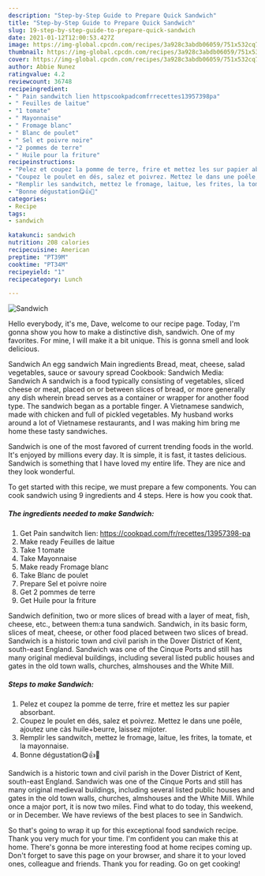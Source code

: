 ```yaml
---
description: "Step-by-Step Guide to Prepare Quick Sandwich"
title: "Step-by-Step Guide to Prepare Quick Sandwich"
slug: 19-step-by-step-guide-to-prepare-quick-sandwich
date: 2021-01-12T12:00:53.427Z
image: https://img-global.cpcdn.com/recipes/3a928c3abdb06059/751x532cq70/sandwich-photo-principale-de-la-recette.jpg
thumbnail: https://img-global.cpcdn.com/recipes/3a928c3abdb06059/751x532cq70/sandwich-photo-principale-de-la-recette.jpg
cover: https://img-global.cpcdn.com/recipes/3a928c3abdb06059/751x532cq70/sandwich-photo-principale-de-la-recette.jpg
author: Abbie Nunez
ratingvalue: 4.2
reviewcount: 36748
recipeingredient:
- " Pain sandwitch lien httpscookpadcomfrrecettes13957398pa"
- " Feuilles de laitue"
- "1 tomate"
- " Mayonnaise"
- " Fromage blanc"
- " Blanc de poulet"
- " Sel et poivre noire"
- "2 pommes de terre"
- " Huile pour la friture"
recipeinstructions:
- "Pelez et coupez la pomme de terre, frire et mettez les sur papier absorbant."
- "Coupez le poulet en dés, salez et poivrez. Mettez le dans une poêle, ajoutez une càs huile+beurre, laissez mijoter."
- "Remplir les sandwitch, mettez le fromage, laitue, les frites, la tomate, et la mayonnaise."
- "Bonne dégustation😋👍💖"
categories:
- Recipe
tags:
- sandwich

katakunci: sandwich 
nutrition: 208 calories
recipecuisine: American
preptime: "PT39M"
cooktime: "PT34M"
recipeyield: "1"
recipecategory: Lunch

---
```



![Sandwich](https://img-global.cpcdn.com/recipes/3a928c3abdb06059/751x532cq70/sandwich-photo-principale-de-la-recette.jpg)

Hello everybody, it's me, Dave, welcome to our recipe page. Today, I'm gonna show you how to make a distinctive dish, sandwich. One of my favorites. For mine, I will make it a bit unique. This is gonna smell and look delicious.

Sandwich An egg sandwich Main ingredients Bread, meat, cheese, salad vegetables, sauce or savoury spread Cookbook: Sandwich Media: Sandwich A sandwich is a food typically consisting of vegetables, sliced cheese or meat, placed on or between slices of bread, or more generally any dish wherein bread serves as a container or wrapper for another food type. The sandwich began as a portable finger. A Vietnamese sandwich, made with chicken and full of pickled vegetables. My husband works around a lot of Vietnamese restaurants, and I was making him bring me home these tasty sandwiches.

Sandwich is one of the most favored of current trending foods in the world. It's enjoyed by millions every day. It is simple, it is fast, it tastes delicious. Sandwich is something that I have loved my entire life. They are nice and they look wonderful.


To get started with this recipe, we must prepare a few components. You can cook sandwich using 9 ingredients and 4 steps. Here is how you cook that.

<!--inarticleads1-->

##### The ingredients needed to make Sandwich:

1. Get  Pain sandwitch lien: https://cookpad.com/fr/recettes/13957398-pa
1. Make ready  Feuilles de laitue
1. Take 1 tomate
1. Take  Mayonnaise
1. Make ready  Fromage blanc
1. Take  Blanc de poulet
1. Prepare  Sel et poivre noire
1. Get 2 pommes de terre
1. Get  Huile pour la friture


Sandwich definition, two or more slices of bread with a layer of meat, fish, cheese, etc., between them:a tuna sandwich. Sandwich, in its basic form, slices of meat, cheese, or other food placed between two slices of bread. Sandwich is a historic town and civil parish in the Dover District of Kent, south-east England. Sandwich was one of the Cinque Ports and still has many original medieval buildings, including several listed public houses and gates in the old town walls, churches, almshouses and the White Mill. 

<!--inarticleads2-->

##### Steps to make Sandwich:

1. Pelez et coupez la pomme de terre, frire et mettez les sur papier absorbant.
1. Coupez le poulet en dés, salez et poivrez. Mettez le dans une poêle, ajoutez une càs huile+beurre, laissez mijoter.
1. Remplir les sandwitch, mettez le fromage, laitue, les frites, la tomate, et la mayonnaise.
1. Bonne dégustation😋👍💖


Sandwich is a historic town and civil parish in the Dover District of Kent, south-east England. Sandwich was one of the Cinque Ports and still has many original medieval buildings, including several listed public houses and gates in the old town walls, churches, almshouses and the White Mill. While once a major port, it is now two miles. Find what to do today, this weekend, or in December. We have reviews of the best places to see in Sandwich. 

So that's going to wrap it up for this exceptional food sandwich recipe. Thank you very much for your time. I'm confident you can make this at home. There's gonna be more interesting food at home recipes coming up. Don't forget to save this page on your browser, and share it to your loved ones, colleague and friends. Thank you for reading. Go on get cooking!
